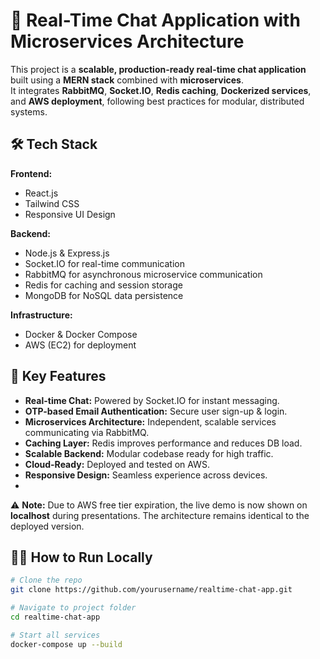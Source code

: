 # 🚀 Real-Time Chat Application with Microservices Architecture

This project is a **scalable, production-ready real-time chat application** built using a **MERN stack** combined with **microservices**.  
It integrates **RabbitMQ**, **Socket.IO**, **Redis caching**, **Dockerized services**, and **AWS deployment**, following best practices for modular, distributed systems.

## 🛠 Tech Stack

**Frontend:**
- React.js  
- Tailwind CSS  
- Responsive UI Design  

**Backend:**
- Node.js & Express.js  
- Socket.IO for real-time communication  
- RabbitMQ for asynchronous microservice communication  
- Redis for caching and session storage  
- MongoDB for NoSQL data persistence  

**Infrastructure:**
- Docker & Docker Compose  
- AWS (EC2) for deployment  

## 🔑 Key Features
- **Real-time Chat:** Powered by Socket.IO for instant messaging.  
- **OTP-based Email Authentication:** Secure user sign-up & login.  
- **Microservices Architecture:** Independent, scalable services communicating via RabbitMQ.  
- **Caching Layer:** Redis improves performance and reduces DB load.  
- **Scalable Backend:** Modular codebase ready for high traffic.  
- **Cloud-Ready:** Deployed and tested on AWS.  
- **Responsive Design:** Seamless experience across devices.
- 




 ⚠ **Note:** Due to AWS free tier expiration, the live demo is now shown on **localhost** during presentations. The architecture remains identical to the deployed version.



## 🧑‍💻 How to Run Locally
```bash
# Clone the repo
git clone https://github.com/yourusername/realtime-chat-app.git

# Navigate to project folder
cd realtime-chat-app

# Start all services
docker-compose up --build
